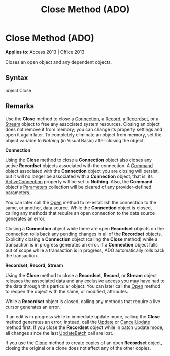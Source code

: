 ﻿---
title: Close Method (ADO)
TOCTitle: Close Method (ADO)
ms:assetid: 26a7cced-ebeb-70be-f5de-96a35711bc37
ms:mtpsurl: https://msdn.microsoft.com/en-us/library/JJ249029(v=office.15)
ms:contentKeyID: 48543818
ms.date: 09/18/2015
mtps_version: v=office.15
---

# Close Method (ADO)


**Applies to**: Access 2013 | Office 2013

Closes an open object and any dependent objects.

## Syntax

*object*.Close

## Remarks

Use the **Close** method to close a [Connection](connection-object-ado.md), a [Record](record-object-ado.md), a [Recordset](recordset-object-ado.md), or a [Stream](stream-object-ado.md) object to free any associated system resources. Closing an object does not remove it from memory; you can change its property settings and open it again later. To completely eliminate an object from memory, set the object variable to *Nothing* (in Visual Basic) after closing the object.

**Connection**

Using the **Close** method to close a **Connection** object also closes any active **Recordset** objects associated with the connection. A [Command](command-object-ado.md) object associated with the **Connection** object you are closing will persist, but it will no longer be associated with a **Connection** object; that is, its [ActiveConnection](activeconnection-property-ado.md) property will be set to **Nothing**. Also, the **Command** object's [Parameters](parameters-collection-ado.md) collection will be cleared of any provider-defined parameters.

You can later call the [Open](open-method-ado-connection.md) method to re-establish the connection to the same, or another, data source. While the **Connection** object is closed, calling any methods that require an open connection to the data source generates an error.

Closing a **Connection** object while there are open **Recordset** objects on the connection rolls back any pending changes in all of the **Recordset** objects. Explicitly closing a **Connection** object (calling the **Close** method) while a transaction is in progress generates an error. If a **Connection** object falls out of scope while a transaction is in progress, ADO automatically rolls back the transaction.

**Recordset, Record, Stream**

Using the **Close** method to close a **Recordset**, **Record**, or **Stream** object releases the associated data and any exclusive access you may have had to the data through this particular object. You can later call the [Open](open-method-ado-recordset.md) method to reopen the object with the same, or modified, attributes.

While a **Recordset** object is closed, calling any methods that require a live cursor generates an error.

If an edit is in progress while in immediate update mode, calling the **Close** method generates an error; instead, call the [Update](update-method-ado.md) or [CancelUpdate](cancelupdate-method-ado.md) method first. If you close the **Recordset** object while in batch update mode, all changes since the last [UpdateBatch](updatebatch-method-ado.md) call are lost.

If you use the [Clone](clone-method-ado.md) method to create copies of an open **Recordset** object, closing the original or a clone does not affect any of the other copies.

